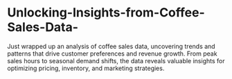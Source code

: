 # Unlocking-Insights-from-Coffee-Sales-Data-
Just wrapped up an analysis of coffee sales data, uncovering trends and patterns that drive customer preferences and revenue growth. From peak sales hours to seasonal demand shifts, the data reveals valuable insights for optimizing pricing, inventory, and marketing strategies.
